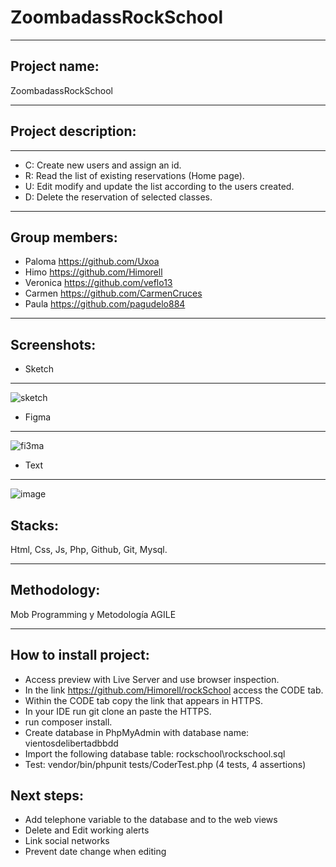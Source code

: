 # ZoombadassRockSchool
***
## Project name: 
ZoombadassRockSchool

***
## Project description:
***
* C: Create new users and assign an id.
* R: Read the list of existing reservations (Home page).
* U: Edit modify and update the list according to the users created.
* D: Delete the reservation of selected classes.

***
## Group members:

  * Paloma    https://github.com/Uxoa
  * Himo      https://github.com/Himorell
  * Veronica  https://github.com/veflo13
  * Carmen    https://github.com/CarmenCruces
  * Paula     https://github.com/pagudelo884
  
***
## Screenshots:

* Sketch

****
![sketch](https://user-images.githubusercontent.com/90152938/205263234-2cbad3a1-44b5-49aa-883c-8eba59eeccb6.PNG)

* Figma

****
![fi3ma](https://user-images.githubusercontent.com/90152938/207255368-bc3c6c76-fdbe-4e14-be68-146a3b2ee922.PNG)

* Text

****
![image](https://user-images.githubusercontent.com/90152938/207256327-4b1c42cf-1c2e-4c40-b8d7-2d4433e11485.png)


## Stacks:
Html, Css, Js, Php, Github, Git, Mysql.
***
## Methodology:
Mob Programming y Metodología AGILE
***

## How to install project:
* Access preview with Live Server and use browser inspection.
* In the link https://github.com/Himorell/rockSchool access the CODE tab.
* Within the CODE tab copy the link that appears in HTTPS.
* In your IDE run git clone an paste the HTTPS.
* run composer install.
* Create database in PhpMyAdmin with database name: vientosdelibertadbbdd
* Import the following database table: rockschool\rockschool.sql
* Test: vendor/bin/phpunit tests/CoderTest.php (4 tests, 4 assertions)

## Next steps:

* Add telephone variable to the database and to the web views
* Delete and Edit working alerts
* Link social networks
* Prevent date change when editing

